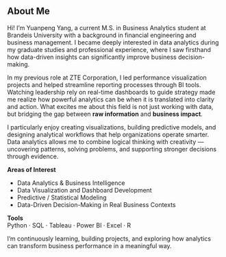 ## About Me

Hi! I’m Yuanpeng Yang, a current M.S. in Business Analytics student at Brandeis University with a background in financial engineering and business management. I became deeply interested in data analytics during my graduate studies and professional experience, where I saw firsthand how data-driven insights can significantly improve business decision-making.

In my previous role at ZTE Corporation, I led performance visualization projects and helped streamline reporting processes through BI tools. Watching leadership rely on real-time dashboards to guide strategy made me realize how powerful analytics can be when it is translated into clarity and action. What excites me about this field is not just working with data, but bridging the gap between **raw information** and **business impact**.

I particularly enjoy creating visualizations, building predictive models, and designing analytical workflows that help organizations operate smarter. Data analytics allows me to combine logical thinking with creativity — uncovering patterns, solving problems, and supporting stronger decisions through evidence.

**Areas of Interest**  
- Data Analytics & Business Intelligence  
- Data Visualization and Dashboard Development  
- Predictive / Statistical Modeling  
- Data-Driven Decision-Making in Real Business Contexts

**Tools**  
Python · SQL · Tableau · Power BI · Excel · R

I’m continuously learning, building projects, and exploring how analytics can transform business performance in a meaningful way.
